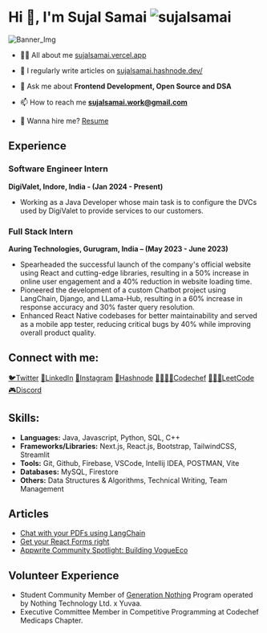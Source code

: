 # Hi 👋, I'm Sujal Samai   <img src="https://komarev.com/ghpvc/?username=sujalsamai&label=Profile%20views&color=0e75b6&style=flat" alt="sujalsamai" /> 
![Banner_Img](https://github.com/SujalSamai/SujalSamai/assets/87236576/471fe6f4-3f40-45ef-bf28-6ed8ba345461)


- 👨‍💻 All about me [sujalsamai.vercel.app](https://sujalsamai.vercel.app)


- 📝 I regularly write articles on [sujalsamai.hashnode.dev/](https://sujalsamai.hashnode.dev/)

- 💬 Ask me about **Frontend Development, Open Source and DSA**

- 📫 How to reach me **sujalsamai.work@gmail.com**

- 📄 Wanna hire me? [Resume](https://indigo-ring-f16.notion.site/Sujal-Samai-b6d2c9e8d513441b9c0cc863d69d3705?pvs=4)

## Experience

### Software Engineer Intern

**DigiValet, Indore, India - (Jan 2024 - Present)**
- Working as a Java Developer whose main task is to configure the DVCs used by DigiValet to provide services to our customers.

### Full Stack Intern

**Auring Technologies, Gurugram, India – (May 2023 - June 2023)**

- Spearheaded the successful launch of the company's official website using React and cutting-edge libraries, resulting in a 50% increase in online user engagement and a 40% reduction in website loading time.
- Pioneered the development of a custom Chatbot project using LangChain, Django, and LLama-Hub, resulting in a 60% increase in response accuracy and 30% faster query resolution.
- Enhanced React Native codebases for better maintainability and served as a mobile app tester, reducing critical bugs by 40% while improving overall product quality.

## Connect with me:
<p align="left">
<a href="https://twitter.com/sujalsamai" target="blank">🐦Twitter</a>
<a href="https://linkedin.com/in/sujal-samai" target="blank">🔗LinkedIn</a>
<a href="https://instagram.com/sujalsamai" target="blank">📸Instagram</a>
<a href="https://hashnode.com/sujalsamai" target="blank">📝Hashnode</a>
<a href="https://www.codechef.com/users/sujalsamai" target="blank">🧑🧑🏽‍🍳Codechef</a>
<a href="https://www.leetcode.com/sujalsamai" target="blank">👨🏽‍💻LeetCode</a>
<a href="https://discord.gg/6596" target="blank">🎮Discord</a>
</p>

## Skills:
- **Languages:** Java, Javascript, Python, SQL, C++
- **Frameworks/Libraries:** Next.js, React.js, Bootstrap, TailwindCSS, Streamlit
- **Tools:** Git, Github, Firebase, VSCode, Intellij IDEA, POSTMAN, Vite
- **Databases:** MySQL, Firestore
- **Others:** Data Structures & Algorithms, Technical Writing, Team Management

## Articles
- [Chat with your PDFs using LangChain](https://sujalsamai.hashnode.dev/chat-with-your-pdfs-using-langchain)
- [Get your React Forms right](https://sujalsamai.hashnode.dev/get-your-react-forms-right)
- [Appwrite Community Spotlight: Building VogueEco](https://dev.to/appwrite/community-spotlight-building-vogueeco-a-sustainable-fashion-app-7c8?utm_content=252522006&utm_medium=social&utm_source=twitter&hss_channel=tw-806598100764807170)

## Volunteer Experience
- Student Community Member of [Generation Nothing](https://in.nothing.tech/blogs/news/our-new-student-program-generation-nothing) Program operated by Nothing Technology Ltd. x Yuvaa.
- Executive Committee Member in Competitive Programming at Codechef Medicaps Chapter.

